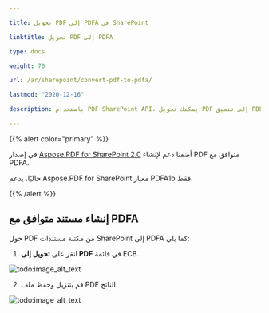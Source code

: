 ```yaml
---

title: تحويل PDF إلى PDFA في SharePoint

linktitle: تحويل PDF إلى PDFA

type: docs

weight: 70

url: /ar/sharepoint/convert-pdf-to-pdfa/

lastmod: "2020-12-16"

description: باستخدام PDF SharePoint API، يمكنك تحويل PDF إلى تنسيق PDFA. حاليًا يدعم فقط معيار PDF/A-1b.

---
```


{{% alert color="primary" %}}

في إصدار [Aspose.PDF for SharePoint 2.0](https://releases.aspose.com/pdf/sharepoint/new-releases/aspose.pdf-for-sharepoint-2.0.0/) أضفنا دعم لإنشاء PDF متوافق مع PDFA.

حاليًا، يدعم Aspose.PDF for SharePoint معيار PDFA1b فقط.

{{% /alert %}}

## **إنشاء مستند متوافق مع PDFA**

حول PDF من مكتبة مستندات SharePoint إلى PDFA كما يلي:

1. انقر على **تحويل إلى PDF** في قائمة ECB.

![todo:image_alt_text](convert-pdf-to-pdfa_1.png)

2. قم بتنزيل وحفظ ملف PDF الناتج.

![todo:image_alt_text](convert-pdf-to-pdfa_2.png)